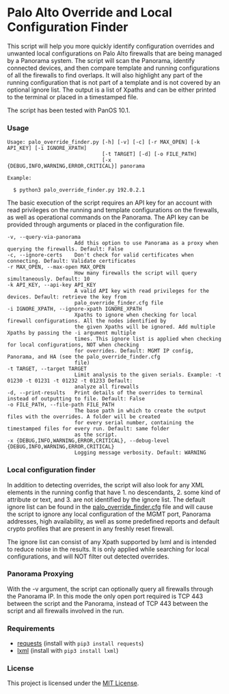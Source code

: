 # Palo Alto Override and Local Configuration Finder

This script will help you more quickly identify configuration overrides and unwanted local configurations on Palo Alto firewalls that are being managed by a Panorama system. The script will scan the Panorama, identify connected devices, and then compare template and running configurations of all the firewalls to find overlaps. It will also highlight any part of the running configuration that is not part of a template and is not covered by an optional ignore list. The output is a list of Xpaths and can be either printed to the terminal or placed in a timestamped file.

The script has been tested with PanOS 10.1.

### Usage

```
Usage: palo_override_finder.py [-h] [-v] [-c] [-r MAX_OPEN] [-k API_KEY] [-i IGNORE_XPATH]
                               [-t TARGET] [-d] [-o FILE_PATH]
                               [-x {DEBUG,INFO,WARNING,ERROR,CRITICAL}] panorama
```
```
Example:

  $ python3 palo_override_finder.py 192.0.2.1
```
                               
The basic execution of the script requires an API key for an account with read privileges on the running and template configurations on the firewalls, as well as operational commands on the Panorama. The API key can be provided through arguments or placed in the configuration file.

```
-v, --query-via-panorama
                      Add this option to use Panorama as a proxy when querying the firewalls. Default: False
-c, --ignore-certs    Don't check for valid certificates when connecting. Default: Validate certificates
-r MAX_OPEN, --max-open MAX_OPEN
                      How many firewalls the script will query simultaneously. Default: 10
-k API_KEY, --api-key API_KEY
                      A valid API key with read privileges for the devices. Default: retrieve the key from
                      palo_override_finder.cfg file
-i IGNORE_XPATH, --ignore-xpath IGNORE_XPATH
                      Xpaths to ignore when checking for local firewall configurations. All the nodes identified by
                      the given Xpaths will be ignored. Add multiple Xpaths by passing the -i argument multiple
                      times. This ignore list is applied when checking for local configurations, NOT when checking
                      for overrides. Default: MGMT IP config, Panorama, and HA (see the palo_override_finder.cfg
                      file)
-t TARGET, --target TARGET
                      Limit analysis to the given serials. Example: -t 01230 -t 01231 -t 01232 -t 01233 Default:
                      analyze all firewalls
-d, --print-results   Print details of the overrides to terminal instead of outputting to file. Default: False
-o FILE_PATH, --file-path FILE_PATH
                      The base path in which to create the output files with the overrides. A folder will be created
                      for every serial number, containing the timestamped files for every run. Default: same folder
                      as the script.
-x {DEBUG,INFO,WARNING,ERROR,CRITICAL}, --debug-level {DEBUG,INFO,WARNING,ERROR,CRITICAL}
                      Logging message verbosity. Default: WARNING
```

### Local configuration finder

In addition to detecting overrides, the script will also look for any XML elements in the running config that have 1. no descendants, 2. some kind of attribute or text, and 3. are not identified by the ignore list. The default ignore list can be found in the [palo_override_finder.cfg](palo_override_finder.cfg) file and will cause the script to ignore any local configuration of the MGMT port, Panorama addresses, high availability, as well as some predefined reports and default crypto profiles that are present in any freshly reset firewall.

The ignore list can consist of any Xpath supported by lxml and is intended to reduce noise in the results. It is only applied while searching for local configurations, and will NOT filter out detected overrides.

### Panorama Proxying

With the -v argument, the script can optionally query all firewalls through the Panorama IP. In this mode the only open port required is TCP 443 between the script and the Panorama, instead of TCP 443 between the script and all firewalls involved in the run.

### Requirements

- [requests](https://pypi.org/project/requests/) (install with ```pip3 install requests```)
- [lxml](https://pypi.org/project/lxml/) (install with ```pip3 install lxml```)

### License

This project is licensed under the [MIT License](LICENSE).
